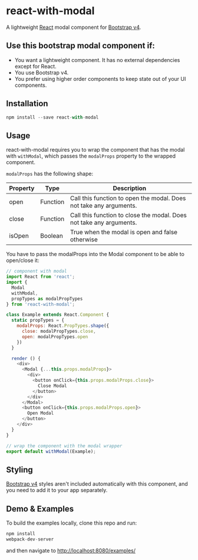 react-with-modal
=============================
A lightweight [React](http://facebook.github.io/react/index.html) modal component for [Bootstrap v4](http://v4-alpha.getbootstrap.com/).

## Use this bootstrap modal component if:
- You want a lightweight component. It has no external dependencies except for React.
- You use Bootstrap v4.
- You prefer using higher order components to keep state out of your UI components.

## Installation
```javascript
npm install --save react-with-modal
```
## Usage
react-with-modal requires you to wrap the component that has the modal with `withModal`, which passes the `modalProps` property to the wrapped component.

`modalProps` has the following shape:

|Property| Type| Description|
|--------|-----| -----------|
|open|Function|Call this function to open the modal. Does not take any arguments.|
|close|Function|Call this function to close the modal. Does not take any arguments.|
|isOpen|Boolean|True when the modal is open and false otherwise|

You have to pass the modalProps into the Modal component to be able to open/close it:
```javascript
// component with modal
import React from 'react';
import {
  Modal
  withModal,
  propTypes as modalPropTypes
} from 'react-with-modal';

class Example extends React.Component {
  static propTypes = {
    modalProps: React.PropTypes.shape({
      close: modalPropTypes.close,
      open: modalPropTypes.open
    })
  }

  render () {
    <div>
      <Modal {...this.props.modalProps}>
        <div>
          <button onClick={this.props.modalProps.close}>
            Close Modal
          </button>
        </div>
      </Modal>
      <button onClick={this.props.modalProps.open}>
        Open Modal
      </button>
    </div>
  }
}

// wrap the component with the modal wrapper
export default withModal(Example);
```

## Styling

[Bootstrap v4](http://v4-alpha.getbootstrap.com/) styles aren't included automatically with this component, and you need to add it to your app separately.

## Demo & Examples

To build the examples locally, clone this repo and run:

```javascript
npm install
webpack-dev-server
```
and then navigate to [http://localhost:8080/examples/](http://localhost:8080/examples/)
